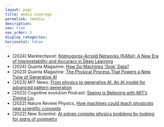 ```yaml
---
layout: page
title: media coverage
permalink: /media/
description: 
nav: true
nav_order: 3
display_categories:
horizontal: false
---
```


* [2024] Marktechpost: [Kolmogorov-Arnold Networks (KANs): A New Era of Interpretability and Accuracy in Deep Learning](https://www.marktechpost.com/2024/05/02/kolmogorov-arnold-networks-kans-a-new-era-of-interpretability-and-accuracy-in-deep-learning/)
* [2024] Quanta Magazine: [How Do Machines ‘Grok’ Data?](https://www.quantamagazine.org/how-do-machines-grok-data-20240412)
* [2023] Quanta Magazine: [The Physical Process That Powers a New Type of Generative AI](https://www.quantamagazine.org/new-physics-inspired-generative-ai-exceeds-expectations-20230919)
* [2023] MIT News: [From physics to generative AI: An AI model for advanced pattern generation](https://news.mit.edu/2023/physics-generative-ai-ai-model-advanced-pattern-generation-0927)
* [2023] Cognitive evolution Podcast: [Seeing is Believing with MIT’s Ziming Liu](https://www.youtube.com/watch?v=VKxwlxb2XWw)
* [2022] Nature Review Physics, [How machines could teach physicists new scientific concepts](https://www.nature.com/articles/s42254-022-00497-5)
* [2022] New Scientist: [AI solves complex physics problems by looking for signs of symmetry](https://www.newscientist.com/article/2320662-ai-solves-complex-physics-problems-by-looking-for-signs-of-symmetry/)

